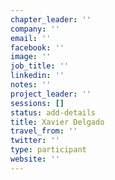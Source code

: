 ```yaml
---
chapter_leader: ''
company: ''
email: ''
facebook: ''
image: ''
job_title: ''
linkedin: ''
notes: ''
project_leader: ''
sessions: []
status: add-details
title: Xavier Delgado
travel_from: ''
twitter: ''
type: participant
website: ''
---
```


<!-- put more details about participant here -->